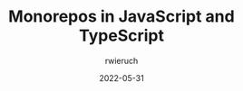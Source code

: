 ---
author: rwieruch
date: 2022-05-31
permalink: false
tags:
  - javascript
  - typescript
  - monorepos
target_url: https://www.robinwieruch.de/javascript-monorepos/
title: Monorepos in JavaScript and TypeScript
---